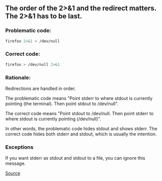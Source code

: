 ## The order of the 2>&1 and the redirect matters. The 2>&1 has to be last.

### Problematic code:

```sh
firefox 2>&1 > /dev/null
```

### Correct code:

```sh
firefox > /dev/null 2>&1
```

### Rationale:

Redirections are handled in order.

The problematic code means "Point stderr to where stdout is currently pointing (the terminal). Then point stdout to /dev/null".

The correct code means "Point stdout to /dev/null. Then point stderr to where stdout is currently pointing (/dev/null)".

In other words, the problematic code hides stdout and shows stderr. The correct code hides both stderr and stdout, which is usually the intention.

### Exceptions

If you want stderr as stdout and stdout to a file, you can ignore this message.

[Source](https://github.com/koalaman/shellcheck/wiki/SC2069)

